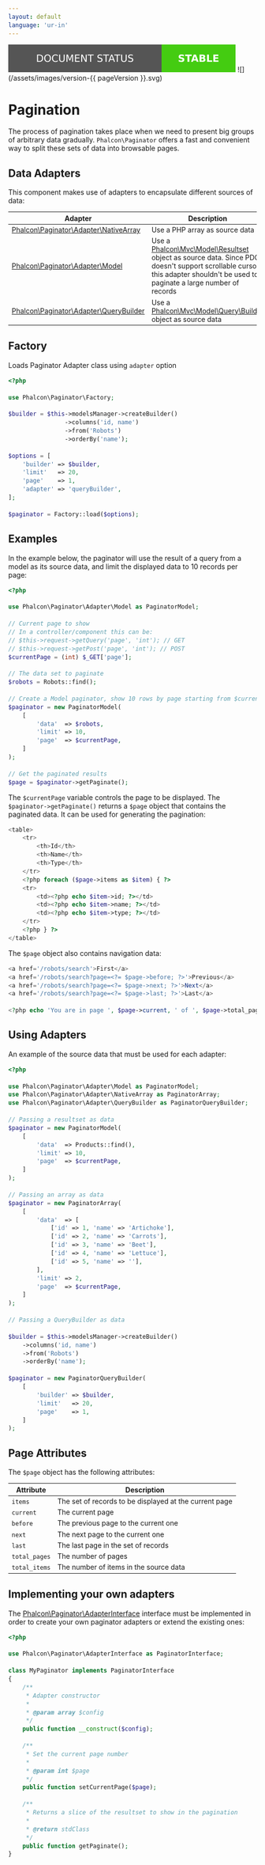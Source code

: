 ```yaml
---
layout: default
language: 'ur-in'
---
```

![](/assets/images/document-status-stable-success.svg) ![](/assets/images/version-{{ pageVersion }}.svg)
<a name='overview'></a>

# Pagination

The process of pagination takes place when we need to present big groups of arbitrary data gradually. `Phalcon\Paginator` offers a fast and convenient way to split these sets of data into browsable pages.

<a name='data-adapters'></a>

## Data Adapters

This component makes use of adapters to encapsulate different sources of data:

| Adapter                                                                                 | Description                                                                                                                                                                                                      |
| --------------------------------------------------------------------------------------- | ---------------------------------------------------------------------------------------------------------------------------------------------------------------------------------------------------------------- |
| [Phalcon\Paginator\Adapter\NativeArray](api/Phalcon_Paginator)   | Use a PHP array as source data                                                                                                                                                                                   |
| [Phalcon\Paginator\Adapter\Model](api/Phalcon_Paginator)               | Use a [Phalcon\Mvc\Model\Resultset](api/Phalcon_Mvc_Model_Resultset) object as source data. Since PDO doesn't support scrollable cursors this adapter shouldn't be used to paginate a large number of records |
| [Phalcon\Paginator\Adapter\QueryBuilder](api/Phalcon_Paginator) | Use a [Phalcon\Mvc\Model\Query\Builder](api/Phalcon_Mvc_Model_Query_Builder) object as source data                                                                                                           |

<a name='factory'></a>

## Factory

Loads Paginator Adapter class using `adapter` option

```php
<?php

use Phalcon\Paginator\Factory;

$builder = $this->modelsManager->createBuilder()
                ->columns('id, name')
                ->from('Robots')
                ->orderBy('name');

$options = [
    'builder' => $builder,
    'limit'   => 20,
    'page'    => 1,
    'adapter' => 'queryBuilder',
];

$paginator = Factory::load($options);

```

<a name='examples'></a>

## Examples

In the example below, the paginator will use the result of a query from a model as its source data, and limit the displayed data to 10 records per page:

```php
<?php

use Phalcon\Paginator\Adapter\Model as PaginatorModel;

// Current page to show
// In a controller/component this can be:
// $this->request->getQuery('page', 'int'); // GET
// $this->request->getPost('page', 'int'); // POST
$currentPage = (int) $_GET['page'];

// The data set to paginate
$robots = Robots::find();

// Create a Model paginator, show 10 rows by page starting from $currentPage
$paginator = new PaginatorModel(
    [
        'data'  => $robots,
        'limit' => 10,
        'page'  => $currentPage,
    ]
);

// Get the paginated results
$page = $paginator->getPaginate();
```

The `$currentPage` variable controls the page to be displayed. The `$paginator->getPaginate()` returns a `$page` object that contains the paginated data. It can be used for generating the pagination:

```php
<table>
    <tr>
        <th>Id</th>
        <th>Name</th>
        <th>Type</th>
    </tr>
    <?php foreach ($page->items as $item) { ?>
    <tr>
        <td><?php echo $item->id; ?></td>
        <td><?php echo $item->name; ?></td>
        <td><?php echo $item->type; ?></td>
    </tr>
    <?php } ?>
</table>
```

The `$page` object also contains navigation data:

```php
<a href='/robots/search'>First</a>
<a href='/robots/search?page=<?= $page->before; ?>'>Previous</a>
<a href='/robots/search?page=<?= $page->next; ?>'>Next</a>
<a href='/robots/search?page=<?= $page->last; ?>'>Last</a>

<?php echo 'You are in page ', $page->current, ' of ', $page->total_pages; ?>
```

<a name='using-adapters'></a>

## Using Adapters

An example of the source data that must be used for each adapter:

```php
<?php

use Phalcon\Paginator\Adapter\Model as PaginatorModel;
use Phalcon\Paginator\Adapter\NativeArray as PaginatorArray;
use Phalcon\Paginator\Adapter\QueryBuilder as PaginatorQueryBuilder;

// Passing a resultset as data
$paginator = new PaginatorModel(
    [
        'data'  => Products::find(),
        'limit' => 10,
        'page'  => $currentPage,
    ]
);

// Passing an array as data
$paginator = new PaginatorArray(
    [
        'data'  => [
            ['id' => 1, 'name' => 'Artichoke'],
            ['id' => 2, 'name' => 'Carrots'],
            ['id' => 3, 'name' => 'Beet'],
            ['id' => 4, 'name' => 'Lettuce'],
            ['id' => 5, 'name' => ''],
        ],
        'limit' => 2,
        'page'  => $currentPage,
    ]
);

// Passing a QueryBuilder as data

$builder = $this->modelsManager->createBuilder()
    ->columns('id, name')
    ->from('Robots')
    ->orderBy('name');

$paginator = new PaginatorQueryBuilder(
    [
        'builder' => $builder,
        'limit'   => 20,
        'page'    => 1,
    ]
);
```

<a name='page-attributes'></a>

## Page Attributes

The `$page` object has the following attributes:

| Attribute     | Description                                            |
| ------------- | ------------------------------------------------------ |
| `items`       | The set of records to be displayed at the current page |
| `current`     | The current page                                       |
| `before`      | The previous page to the current one                   |
| `next`        | The next page to the current one                       |
| `last`        | The last page in the set of records                    |
| `total_pages` | The number of pages                                    |
| `total_items` | The number of items in the source data                 |

<a name='custom'></a>

## Implementing your own adapters

The [Phalcon\Paginator\AdapterInterface](api/Phalcon_Paginator) interface must be implemented in order to create your own paginator adapters or extend the existing ones:

```php
<?php

use Phalcon\Paginator\AdapterInterface as PaginatorInterface;

class MyPaginator implements PaginatorInterface
{
    /**
     * Adapter constructor
     *
     * @param array $config
     */
    public function __construct($config);

    /**
     * Set the current page number
     *
     * @param int $page
     */
    public function setCurrentPage($page);

    /**
     * Returns a slice of the resultset to show in the pagination
     *
     * @return stdClass
     */
    public function getPaginate();
}
```
